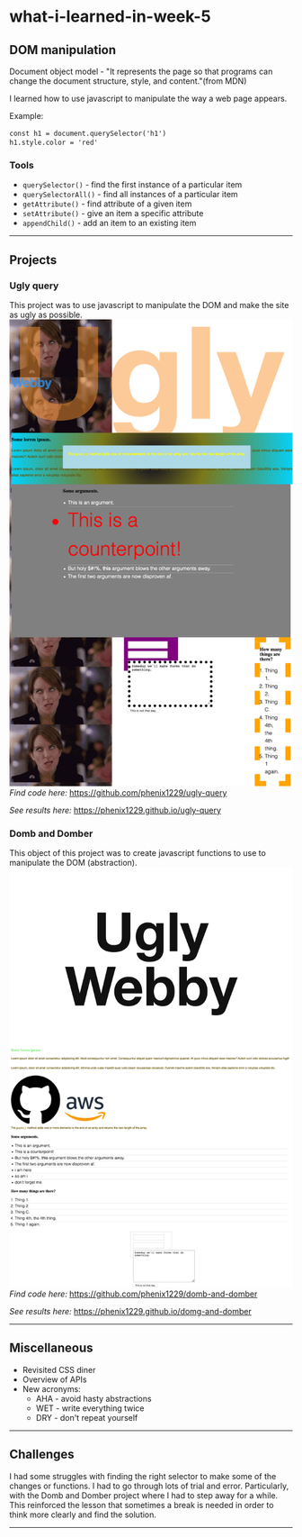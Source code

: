 # what-i-learned-in-week-5

## DOM manipulation

Document object model - "It represents the page so that programs can change the document structure, style, and content."(from MDN)

I learned how to use javascript to manipulate the way a web page appears.

Example:
``` 
const h1 = document.querySelector('h1')
h1.style.color = 'red'
```
### Tools

* `querySelector()` - find the first instance of a particular item
* `querySelectorAll()` - find all instances of a particular item
* `getAttribute()` - find attribute of a given item
* `setAttribute()` - give an item a specific attribute
* `appendChild()` - add an item to an existing item

---

## Projects

### Ugly query

This project was to use javascript to manipulate the DOM and make the site as ugly as possible.
![screenshot](/photos/ugly-query.png)
*Find code here:* https://github.com/phenix1229/ugly-query

*See results here:* https://phenix1229.github.io/ugly-query

### Domb and Domber

This object of this project was to create javascript functions to use to manipulate the DOM (abstraction).
![screenshot](photos/domb-and-domber.png)
*Find code here:* https://github.com/phenix1229/domb-and-domber

*See results here:* https://phenix1229.github.io/domg-and-domber

---

## Miscellaneous

* Revisited CSS diner
* Overview of APIs
* New acronyms:
    * AHA - avoid hasty abstractions
    * WET - write everything twice
    * DRY - don't repeat yourself

---

## Challenges

I had some struggles with finding the right selector to make some of the changes or functions. I had to go through lots of trial and error. Particularly, with the Domb and Domber project where I had to step away for a while. This reinforced the lesson that sometimes a break is needed in order to think more clearly and find the solution.

---